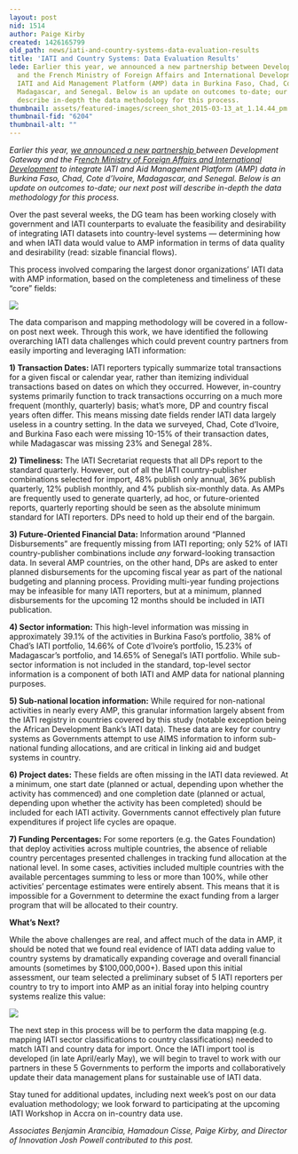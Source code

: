 ```yaml
---
layout: post
nid: 1514
author: Paige Kirby
created: 1426165799
old_path: news/iati-and-country-systems-data-evaluation-results
title: 'IATI and Country Systems: Data Evaluation Results'
lede: Earlier this year, we announced a new partnership between Development Gateway
  and the French Ministry of Foreign Affairs and International Development to integrate
  IATI and Aid Management Platform (AMP) data in Burkina Faso, Chad, Cote d’Ivoire,
  Madagascar, and Senegal. Below is an update on outcomes to-date; our next post will
  describe in-depth the data methodology for this process.
thumbnail: assets/featured-images/screen_shot_2015-03-13_at_1.14.44_pm.png
thumbnail-fid: "6204"
thumbnail-alt: ""
---
```


*Earlier this year, [we announced a new partnership ](/news/ensuring-data-work-where-it-counts-iati-and-country-systems)between Development Gateway and the F[rench Ministry of Foreign Affairs and International Development](http://www.diplomatie.gouv.fr/en/) to integrate IATI and Aid Management Platform (AMP) data in Burkina Faso, Chad, Cote d’Ivoire, Madagascar, and Senegal. Below is an update on outcomes to-date; our next post will describe in-depth the data methodology for this process.*

Over the past several weeks, the DG team has been working closely with government and IATI counterparts to evaluate the feasibility and desirability of integrating IATI datasets into country-level systems — determining how and when IATI data would value to AMP information in terms of data quality and desirability (read: sizable financial flows).

This process involved comparing the largest donor organizations’ IATI data with AMP information, based on the completeness and timeliness of these “core” fields:

![](/assets/inline-images/screen_shot_2015-03-12_at_10.17.12_am.png)

The data comparison and mapping methodology will be covered in a follow-on post next week. Through this work, we have identified the following overarching IATI data challenges which could prevent country partners from easily importing and leveraging IATI information:

**1) Transaction Dates:** IATI reporters typically summarize total transactions for a given fiscal or calendar year, rather than itemizing individual transactions based on dates on which they occurred. However, in-country systems primarily function to track transactions occurring on a much more frequent (monthly, quarterly) basis; what’s more, DP and country fiscal years often differ. This means missing date fields render IATI data largely useless in a country setting. In the data we surveyed, Chad, Cote d’Ivoire, and Burkina Faso each were missing 10-15% of their transaction dates, while Madagascar was missing 23% and Senegal 28%.

**2) Timeliness:** The IATI Secretariat requests that all DPs report to the standard quarterly. However, out of all the IATI country-publisher combinations selected for import, 48% publish only annual, 36% publish quarterly, 12% publish monthly, and 4% publish six-monthly data. As AMPs are frequently used to generate quarterly, ad hoc, or future-oriented reports, quarterly reporting should be seen as the absolute minimum standard for IATI reporters. DPs need to hold up their end of the bargain.

**3) Future-Oriented Financial Data:** Information around “Planned Disbursements” are frequently missing from IATI reporting; only 52% of IATI country-publisher combinations include *any* forward-looking transaction data. In several AMP countries, on the other hand, DPs are asked to enter planned disbursements for the upcoming fiscal year as part of the national budgeting and planning process. Providing multi-year funding projections may be infeasible for many IATI reporters, but at a minimum, planned disbursements for the upcoming 12 months should be included in IATI publication.

**4) Sector information:** This high-level information was missing in approximately 39.1% of the activities in Burkina Faso’s portfolio, 38% of Chad’s IATI portfolio, 14.66% of Cote d’Ivoire’s portfolio, 15.23% of Madagascar’s portfolio, and 14.65% of Senegal’s IATI portfolio. While sub-sector information is not included in the standard, top-level sector information is a component of both IATI and AMP data for national planning purposes.

**5) Sub-national location information:** While required for non-national activities in nearly every AMP, this granular information largely absent from the IATI registry in countries covered by this study (notable exception being the African Development Bank’s IATI data). These data are key for country systems as Governments attempt to use AIMS information to inform sub-national funding allocations, and are critical in linking aid and budget systems in country.

**6) Project dates:** These fields are often missing in the IATI data reviewed. At a minimum, one start date (planned or actual, depending upon whether the activity has commenced) and one completion date (planned or actual, depending upon whether the activity has been completed) should be included for each IATI activity. Governments cannot effectively plan future expenditures if project life cycles are opaque.

**7) Funding Percentages:** For some reporters (e.g. the Gates Foundation) that deploy activities across multiple countries, the absence of reliable country percentages presented challenges in tracking fund allocation at the national level. In some cases, activities included multiple countries with the available percentages summing to less or more than 100%, while other activities’ percentage estimates were entirely absent. This means that it is impossible for a Government to determine the exact funding from a larger program that will be allocated to their country.

**What’s Next?**

While the above challenges are real, and affect much of the data in AMP, it should be noted that we found real evidence of IATI data adding value to country systems by dramatically expanding coverage and overall financial amounts (sometimes by $100,000,000+). Based upon this initial assessment, our team selected a preliminary subset of 5 IATI reporters per country to try to import into AMP as an initial foray into helping country systems realize this value:

![](/assets/inline-images/screen_shot_2015-03-13_at_1.14.44_pm.png)

The next step in this process will be to perform the data mapping (e.g. mapping IATI sector classifications to country classifications) needed to match IATI and country data for import. Once the IATI import tool is developed (in late April/early May), we will begin to travel to work with our partners in these 5 Governments to perform the imports and collaboratively update their data management plans for sustainable use of IATI data.

Stay tuned for additional updates, including next week’s post on our data evaluation methodology; we look forward to participating at the upcoming IATI Workshop in Accra on in-country data use.

*Associates Benjamin Arancibia, Hamadoun Cisse, Paige Kirby, and Director of Innovation Josh Powell contributed to this post.*
